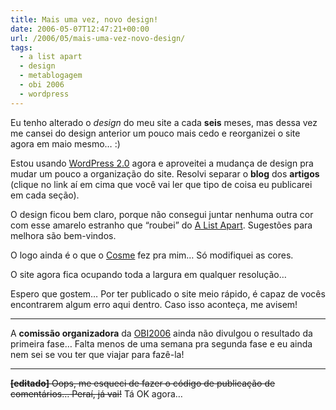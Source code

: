 ```yaml
---
title: Mais uma vez, novo design!
date: 2006-05-07T12:47:21+00:00
url: /2006/05/mais-uma-vez-novo-design/
tags:
  - a list apart
  - design
  - metablogagem
  - obi 2006
  - wordpress
---
```


Eu tenho alterado o _design_ do meu site a cada **seis** meses, mas dessa vez me cansei do design anterior um pouco mais cedo e reorganizei o site agora em maio mesmo… :)

Estou usando [WordPress 2.0][1] agora e aproveitei a mudança de design pra mudar um pouco a organização do site. Resolvi separar o **blog** dos **artigos** (clique no link aí em cima que você vai ler que tipo de coisa eu publicarei em cada seção).

O design ficou bem claro, porque não consegui juntar nenhuma outra cor com esse amarelo estranho que “roubei” do [A List Apart][2]. Sugestões para melhora são bem-vindos.

O logo ainda é o que o [Cosme][3] fez pra mim… Só modifiquei as cores.

O site agora fica ocupando toda a largura em qualquer resolução…

Espero que gostem… Por ter publicado o site meio rápido, é capaz de vocês encontrarem algum erro aqui dentro. Caso isso aconteça, me avisem!

---

A **comissão organizadora** da [OBI2006][4] ainda não divulgou o resultado da primeira fase… Falta menos de uma semana pra segunda fase e eu ainda nem sei se vou ter que viajar para fazê-la!

---

<del><strong>[editado]</strong> Oops, me esqueci de fazer o código de publicação de comentários… Peraí, já vai!</del> Tá OK agora…

[1]: http://www.wordpress.org
[2]: http://www.alistapart.com
[3]: http://www.cosmeweb.com.br/blog/
[4]: http://olimpiada.ic.unicamp.br

